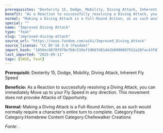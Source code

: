 ```yaml
---
prerequisites: "Dexterity 15, Dodge, Mobility, Diving Attack, Inherent Fly Speed"
benefit: "As a Reaction to successfully resolving a Diving Attack, you can immediately Move up to your Fly Speed in any direction. This movement does not provoke Attacks of Opportunity."
normal: "Making a Diving Attack is a Full-Round Action, as as such would normally require a character's entire turn to complete. Category:Feats Category:Homebrew Content Category:Chellewalker Creations"
special: ""
name: "Improved Diving Attack"
type: "feat"
slug: "improved-diving-attack"
source_url: "https://swse.fandom.com/wiki/Improved_Diving_Attack"
source_license: "CC BY-SA 3.0 (Fandom)"
import_hash: "1050ec0870f979e768c519ef19607d81d42b0990807552a28fac43f87e8c02bc"
last_imported: "2025-09-11"
tags: [SWSE, Feat]
---
```

**Prerequisiti:** Dexterity 15, Dodge, Mobility, Diving Attack, Inherent Fly Speed

**Beneficio:** As a Reaction to successfully resolving a Diving Attack, you can immediately Move up to your Fly Speed in any direction. This movement does not provoke Attacks of Opportunity.

**Normal:** Making a Diving Attack is a Full-Round Action, as as such would normally require a character's entire turn to complete. Category:Feats Category:Homebrew Content Category:Chellewalker Creations

*Fonte:* .